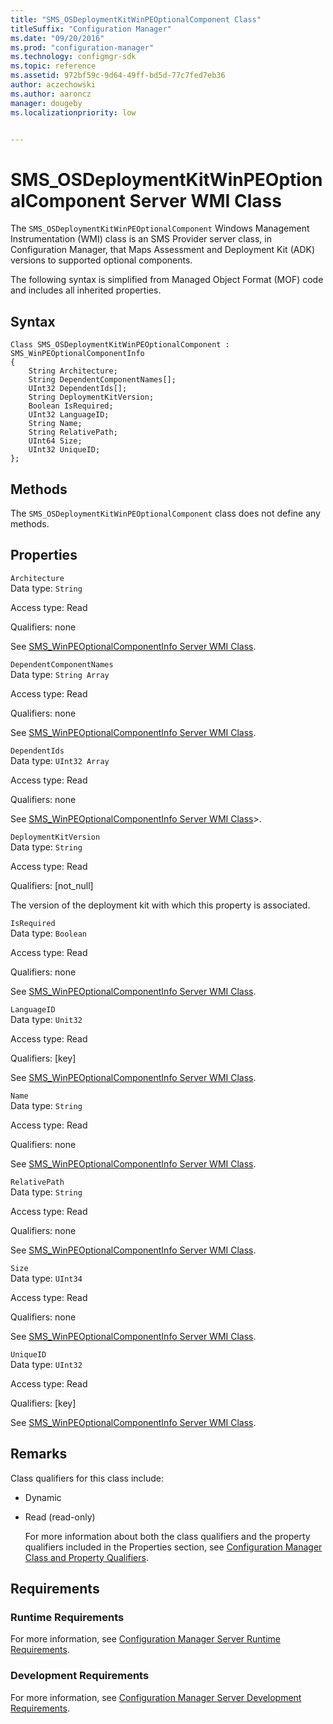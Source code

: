 ```yaml
---
title: "SMS_OSDeploymentKitWinPEOptionalComponent Class"
titleSuffix: "Configuration Manager"
ms.date: "09/20/2016"
ms.prod: "configuration-manager"
ms.technology: configmgr-sdk
ms.topic: reference
ms.assetid: 972bf59c-9d64-49ff-bd5d-77c7fed7eb36
author: aczechowski
ms.author: aaroncz
manager: dougebyms.localizationpriority: low


---
```

# SMS_OSDeploymentKitWinPEOptionalComponent Server WMI Class
The `SMS_OSDeploymentKitWinPEOptionalComponent` Windows Management Instrumentation (WMI) class is an SMS Provider server class, in Configuration Manager, that Maps Assessment and Deployment Kit (ADK) versions to supported optional components.  

 The following syntax is simplified from Managed Object Format (MOF) code and includes all inherited properties.  

## Syntax  

```  
Class SMS_OSDeploymentKitWinPEOptionalComponent : SMS_WinPEOptionalComponentInfo  
{  
    String Architecture;  
    String DependentComponentNames[];  
    UInt32 DependentIds[];  
    String DeploymentKitVersion;  
    Boolean IsRequired;  
    UInt32 LanguageID;  
    String Name;  
    String RelativePath;  
    UInt64 Size;  
    UInt32 UniqueID;  
};  

```  

## Methods  
 The `SMS_OSDeploymentKitWinPEOptionalComponent`  class does not define any methods.  

## Properties  
 `Architecture`  
 Data type: `String`  

 Access type: Read  

 Qualifiers: none  

 See [SMS_WinPEOptionalComponentInfo Server WMI Class](../../../develop/reference/osd/sms_winpeoptionalcomponentinfo-server-wmi-class.md).  

 `DependentComponentNames`  
 Data type: `String Array`  

 Access type: Read  

 Qualifiers: none  

 See [SMS_WinPEOptionalComponentInfo Server WMI Class](../../../develop/reference/osd/sms_winpeoptionalcomponentinfo-server-wmi-class.md).  

 `DependentIds`  
 Data type: `UInt32 Array`  

 Access type: Read  

 Qualifiers: none  

 See [SMS_WinPEOptionalComponentInfo Server WMI Class](../../../develop/reference/osd/sms_winpeoptionalcomponentinfo-server-wmi-class.md)>.  

 `DeploymentKitVersion`  
 Data type: `String`  

 Access type: Read  

 Qualifiers: [not_null]  

 The version of the deployment kit with which this property is associated.  

 `IsRequired`  
 Data type: `Boolean`  

 Access type: Read  

 Qualifiers: none  

 See [SMS_WinPEOptionalComponentInfo Server WMI Class](../../../develop/reference/osd/sms_winpeoptionalcomponentinfo-server-wmi-class.md).  

 `LanguageID`  
 Data type: `Unit32`  

 Access type: Read  

 Qualifiers: [key]  

 See [SMS_WinPEOptionalComponentInfo Server WMI Class](../../../develop/reference/osd/sms_winpeoptionalcomponentinfo-server-wmi-class.md).  

 `Name`  
 Data type: `String`  

 Access type: Read  

 Qualifiers: none  

 See [SMS_WinPEOptionalComponentInfo Server WMI Class](../../../develop/reference/osd/sms_winpeoptionalcomponentinfo-server-wmi-class.md).  

 `RelativePath`  
 Data type: `String`  

 Access type: Read  

 Qualifiers: none  

 See [SMS_WinPEOptionalComponentInfo Server WMI Class](../../../develop/reference/osd/sms_winpeoptionalcomponentinfo-server-wmi-class.md).  

 `Size`  
 Data type: `UInt34`  

 Access type: Read  

 Qualifiers: none  

 See [SMS_WinPEOptionalComponentInfo Server WMI Class](../../../develop/reference/osd/sms_winpeoptionalcomponentinfo-server-wmi-class.md).  

 `UniqueID`  
 Data type: `UInt32`  

 Access type: Read  

 Qualifiers: [key]  

 See [SMS_WinPEOptionalComponentInfo Server WMI Class](../../../develop/reference/osd/sms_winpeoptionalcomponentinfo-server-wmi-class.md).  

## Remarks  
 Class qualifiers for this class include:  

- Dynamic  

- Read (read-only)  

  For more information about both the class qualifiers and the property qualifiers included in the Properties section, see [Configuration Manager Class and Property Qualifiers](../../../develop/reference/misc/class-and-property-qualifiers.md).  

## Requirements  

### Runtime Requirements  
 For more information, see [Configuration Manager Server Runtime Requirements](../../../develop/core/reqs/server-runtime-requirements.md).  

### Development Requirements  
 For more information, see [Configuration Manager Server Development Requirements](../../../develop/core/reqs/server-development-requirements.md).  
